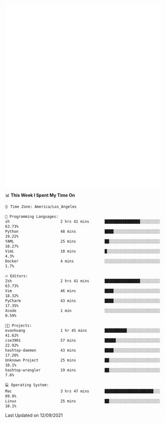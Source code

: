<a href="https://github.com/jstrieb/github-stats">
 
![](https://github.com/evanhuang117/github-stats/blob/master/generated/overview.svg)
![](https://github.com/evanhuang117/github-stats/blob/master/generated/languages.svg)

</a>

<!--START_SECTION:waka-->
📊 **This Week I Spent My Time On** 

```text
⌚︎ Time Zone: America/Los_Angeles

💬 Programming Languages: 
sh                       2 hrs 41 mins       ████████████████░░░░░░░░░   63.73% 
Python                   48 mins             ████░░░░░░░░░░░░░░░░░░░░░   19.22% 
YAML                     25 mins             ██░░░░░░░░░░░░░░░░░░░░░░░   10.27% 
VimL                     10 mins             █░░░░░░░░░░░░░░░░░░░░░░░░   4.3% 
Docker                   4 mins              ░░░░░░░░░░░░░░░░░░░░░░░░░   1.7%

🔥 Editors: 
Zsh                      2 hrs 41 mins       ████████████████░░░░░░░░░   63.73% 
Vim                      46 mins             ████░░░░░░░░░░░░░░░░░░░░░   18.32% 
PyCharm                  43 mins             ████░░░░░░░░░░░░░░░░░░░░░   17.35% 
Xcode                    1 min               ░░░░░░░░░░░░░░░░░░░░░░░░░   0.59%

🐱‍💻 Projects: 
evanhuang                1 hr 45 mins        ██████████░░░░░░░░░░░░░░░   41.62% 
cse3901                  57 mins             █████░░░░░░░░░░░░░░░░░░░░   22.92% 
hashtop-daemon           43 mins             ████░░░░░░░░░░░░░░░░░░░░░   17.26% 
Unknown Project          25 mins             ██░░░░░░░░░░░░░░░░░░░░░░░   10.1% 
hashtop-wrangler         19 mins             ██░░░░░░░░░░░░░░░░░░░░░░░   7.6%

💻 Operating System: 
Mac                      3 hrs 47 mins       ██████████████████████░░░   89.9% 
Linux                    25 mins             ██░░░░░░░░░░░░░░░░░░░░░░░   10.1%

```


 Last Updated on 12/09/2021
<!--END_SECTION:waka-->
